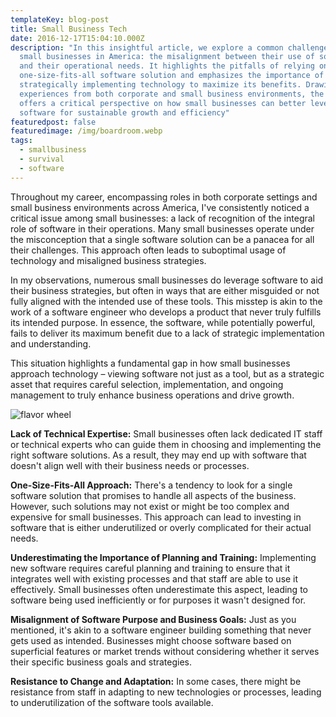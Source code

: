 ```yaml
---
templateKey: blog-post
title: Small Business Tech
date: 2016-12-17T15:04:10.000Z
description: "In this insightful article, we explore a common challenge faced by
  small businesses in America: the misalignment between their use of software
  and their operational needs. It highlights the pitfalls of relying on a
  one-size-fits-all software solution and emphasizes the importance of
  strategically implementing technology to maximize its benefits. Drawing on
  experiences from both corporate and small business environments, the article
  offers a critical perspective on how small businesses can better leverage
  software for sustainable growth and efficiency"
featuredpost: false
featuredimage: /img/boardroom.webp
tags:
  - smallbusiness
  - survival
  - software
---
```

Throughout my career, encompassing roles in both corporate settings and small business environments across America, I've consistently noticed a critical issue among small businesses: a lack of recognition of the integral role of software in their operations. Many small businesses operate under the misconception that a single software solution can be a panacea for all their challenges. This approach often leads to suboptimal usage of technology and misaligned business strategies.

In my observations, numerous small businesses do leverage software to aid their business strategies, but often in ways that are either misguided or not fully aligned with the intended use of these tools. This misstep is akin to the work of a software engineer who develops a product that never truly fulfills its intended purpose. In essence, the software, while potentially powerful, fails to deliver its maximum benefit due to a lack of strategic implementation and understanding.

This situation highlights a fundamental gap in how small businesses approach technology – viewing software not just as a tool, but as a strategic asset that requires careful selection, implementation, and ongoing management to truly enhance business operations and drive growth.



![flavor wheel](/img/boardroom.webp)

**Lack of Technical Expertise:** Small businesses often lack dedicated IT staff or technical experts who can guide them in choosing and implementing the right software solutions. As a result, they may end up with software that doesn't align well with their business needs or processes.

**One-Size-Fits-All Approach:** There's a tendency to look for a single software solution that promises to handle all aspects of the business. However, such solutions may not exist or might be too complex and expensive for small businesses. This approach can lead to investing in software that is either underutilized or overly complicated for their actual needs.

**Underestimating the Importance of Planning and Training:** Implementing new software requires careful planning and training to ensure that it integrates well with existing processes and that staff are able to use it effectively. Small businesses often underestimate this aspect, leading to software being used inefficiently or for purposes it wasn't designed for.

**Misalignment of Software Purpose and Business Goals:** Just as you mentioned, it's akin to a software engineer building something that never gets used as intended. Businesses might choose software based on superficial features or market trends without considering whether it serves their specific business goals and strategies.

**Resistance to Change and Adaptation:** In some cases, there might be resistance from staff in adapting to new technologies or processes, leading to underutilization of the software tools available.
